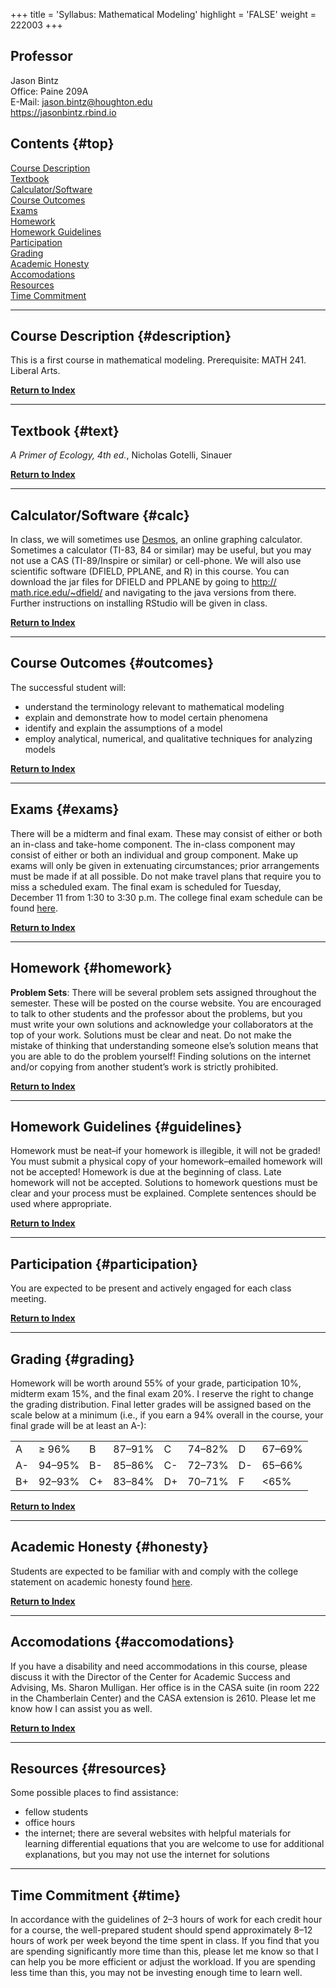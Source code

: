 +++
title = 'Syllabus: Mathematical Modeling'
highlight = 'FALSE'
weight = 222003
+++

## Professor

Jason Bintz  
Office: Paine 209A  
E-Mail: jason.bintz@houghton.edu  
<https://jasonbintz.rbind.io> 
                                                      
## Contents {#top}

[Course Description](#description)  
[Textbook](#text)  
[Calculator/Software](#calc)  
[Course Outcomes](#outcomes)  
[Exams](#exams)  
[Homework](#homework)  
[Homework Guidelines](#guidelines)  
[Participation](#participation)  
[Grading](#grading)  
[Academic Honesty](#honesty)  
[Accomodations](#accomodations)  
[Resources](#resources)  
[Time Commitment](#time)  

-------------------------------------------------------------------

## Course Description {#description}

This is a first course in mathematical modeling. Prerequisite: MATH 241. Liberal Arts.

[**Return to Index**](#top)

-------------------------------------------------------------------

## Textbook {#text}

*A Primer of Ecology, 4th ed.*, Nicholas Gotelli, Sinauer

[**Return to Index**](#top)

-------------------------------------------------------------------

## Calculator/Software {#calc}

In class, we will sometimes use [Desmos](https://www.desmos.com), an online graphing calculator. Sometimes a calculator (TI-83, 84 or similar) may be useful, but you may not use a CAS (TI-89/Inspire or similar) or cell-phone. We will also use scientific software (DFIELD, PPLANE, and R) in this course. You can download the jar files for DFIELD and PPLANE by going to [http:// math.rice.edu/~dfield/](http://math.rice.edu/~dfield/) and navigating to the java versions from there. Further instructions on installing RStudio will be given in class.

[**Return to Index**](#top)

------------------------------------------------------------------------

## Course Outcomes {#outcomes}

The successful student will:

- understand the terminology relevant to mathematical modeling
- explain and demonstrate how to model certain phenomena
- identify and explain the assumptions of a model
- employ analytical, numerical, and qualitative techniques for analyzing models

[**Return to Index**](#top)

------------------------------------------------------------------------

## Exams {#exams}

There will be a midterm and final exam. These may consist of either or both an in-class and take-home component. The in-class component may consist of either or both an individual and group component. Make up exams will only be given in extenuating circumstances; prior arrangements must be made if at all possible. Do not make travel plans that require you to miss a scheduled exam. The final exam is scheduled for Tuesday, December 11 from 1:30 to 3:30 p.m. The college final exam schedule can be found [here](http://www.houghton.edu/registrar/final-exam-schedules/).

[**Return to Index**](#top)

------------------------------------------------------------------------

## Homework {#homework}

**Problem Sets**: There will be several problem sets assigned throughout the semester. These will be posted on the course website. You are encouraged to talk to other students and the professor about the problems, but you must write your own solutions and acknowledge your collaborators at the top of your work. Solutions must be clear and neat. Do not make the mistake of thinking that understanding someone else’s solution means that you are able to do the problem yourself! Finding solutions on the internet and/or copying from another student’s work is strictly prohibited.

[**Return to Index**](#top)

------------------------------------------------------------------------

## Homework Guidelines {#guidelines}

Homework must be neat–if your homework is illegible, it will not be graded! You must submit a physical copy of your homework–emailed homework will not be accepted! Homework is due at the beginning of class. Late homework will not be accepted. Solutions to homework questions must be clear and your process must be explained. Complete sentences should be used where appropriate.

[**Return to Index**](#top)

------------------------------------------------------------------------

## Participation {#participation}

You are expected to be present and actively engaged for each class meeting. 

[**Return to Index**](#top)

------------------------------------------------------------------------

## Grading {#grading}

Homework will be worth around 55% of your grade, participation 10%, midterm exam 15%, and the final exam 20%. I reserve the right to change the grading distribution. Final letter grades will be assigned based on the scale below at a minimum (i.e., if you earn a 94% overall in the course, your final grade will be at least an A-): 

| | | | | | | | |
|:------|:------|:------|:------|:------|:------|:------|:------|
| A | ≥ 96% | B | 87–91% | C | 74–82% | D | 67–69% | 
| A- | 94–95% | B- | 85–86% | C- | 72–73% | D- | 65–66% |
| B+ | 92–93% | C+ | 83–84% | D+ | 70–71% | F | <65%  |

[**Return to Index**](#top)

------------------------------------------------------------------------

## Academic Honesty {#honesty}

Students are expected to be familiar with and comply with the college statement on academic honesty found [here](http://www.houghton.edu/2014-2015-catalog/academic-information/policies/).

[**Return to Index**](#top)

------------------------------------------------------------------------

## Accomodations {#accomodations}

If you have a disability and need accommodations in this course, please discuss it with the Director of the Center for Academic Success and Advising, Ms. Sharon Mulligan. Her office is in the CASA suite (in room 222 in the Chamberlain Center) and the CASA extension is 2610. Please let me know how I can assist you as well.

[**Return to Index**](#top)

------------------------------------------------------------------------

## Resources {#resources}

Some possible places to find assistance:

- fellow students
- office hours
- the internet; there are several websites with helpful materials for learning differential equations that you are welcome to use for additional explanations, but you may not use the internet for solutions

------------------------------------------------------------------------

## Time Commitment {#time}

In accordance with the guidelines of 2–3 hours of work for each credit hour for a course, the well-prepared student should spend approximately 8–12 hours of work per week beyond the time spent in class. If you find that you are spending significantly more time than this, please let me know so that I can help you be more efficient or adjust the workload. If you are spending less time than this, you may not be investing enough time to learn well.
